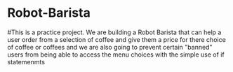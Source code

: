 # Robot-Barista


#This is a practice project. We are building a Robot Barista that can help a user order from a selection of coffee and give them a price for there choice of coffee or coffees and we are also going to prevent certain "banned" users from being able to access the menu choices with the simple use of if statemenmts